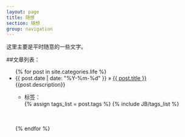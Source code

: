 ```yaml
---
layout: page
title: 随想
section: 随想
group: navigation
---
```

这里主要是平时随意的一些文字。

##文章列表：

<ul class="posts">
  {% for post in site.categories.life %}
    <li><span>{{ post.date | date: "%Y-%m-%d" }}</span> &raquo; <a href="{{ post.url }}">{{ post.title }}</a>
<!--<a class="comments" href="{{ post.url }}#disqus_thread">{{ post.title }}</a> -->
<div id="description">
{{post.description}} 
 <ul class="tag_box inline">
<li>标签：
</li>
      		{% assign tags_list = post.tags %}
      		{% include JB/tags_list %}
      	</ul>
<br/>
<br/>
</div>
</li>

  {% endfor %}
</ul>
